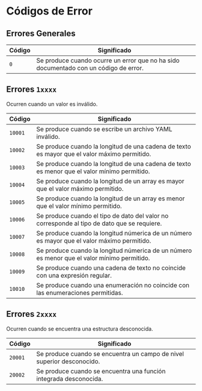 # Códigos de Error

## Errores Generales

| Código | Significado                                                                          |
| ------ | ------------------------------------------------------------------------------------ |
| `0`    | Se produce cuando ocurre un error que no ha sido documentado con un código de error. |

## Errores `1xxxx`

Ocurren cuando un valor es inválido.

| Código  | Significado                                                                                  |
| ------- | -------------------------------------------------------------------------------------------- |
| `10001` | Se produce cuando se escribe un archivo YAML inválido.                                       |
| `10002` | Se produce cuando la longitud de una cadena de texto es mayor que el valor máximo permitido. |
| `10003` | Se produce cuando la longitud de una cadena de texto es menor que el valor mínimo permitido. |
| `10004` | Se produce cuando la longitud de un array es mayor que el valor máximo permitido.            |
| `10005` | Se produce cuando la longitud de un array es menor que el valor mínimo permitido.            |
| `10006` | Se produce cuando el tipo de dato del valor no corresponde al tipo de dato que se requiere.  |
| `10007` | Se produce cuando la longitud númerica de un número es mayor que el valor máximo permitido.  |
| `10008` | Se produce cuando la longitud númerica de un número es menor que el valor mínimo permitido.  |
| `10009` | Se produce cuando una cadena de texto no coincide con una expresión regular.                 |
| `10010` | Se produce cuando una enumeración no coincide con las enumeraciones permitidas.              |

## Errores `2xxxx`

Ocurren cuando se encuentra una estructura desconocida.

| Código  | Significado                                                            |
| ------- | ---------------------------------------------------------------------- |
| `20001` | Se produce cuando se encuentra un campo de nivel superior desconocido. |
| `20002` | Se produce cuando se encuentra una función integrada desconocida.      |
